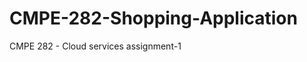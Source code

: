CMPE-282-Shopping-Application
=============================

CMPE 282 - Cloud services assignment-1
